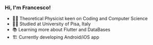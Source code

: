 ### Hi, I'm Francesco! 


<!-- **FraLiturri/FraLiturri** is a ✨ _special_ ✨ repository because its `README.md` (this file) appears on your GitHub profile. -->

- 🧑‍🔬 Theoretical Physicist keen on Coding and Computer Science
- 👨‍🎓 Studied at University of Pisa, Italy
- 📚 Learning more about Flutter and DataBases
- 🏗️ Currently developing Android/iOS app
  



